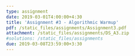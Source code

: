 ```yaml
---
type: assignment
date: 2019-03-01T4:00:00+4:30
title: 'Assignment #3 - Algorithmic Warmup'
pdf: /static_files/assignments/Assignment3.pdf
attachment: /static_files/assignments/DS_A3.zip
#solutions: /static_files/assignments
due: 2019-03-08T23:59:00+3:30
---
```

